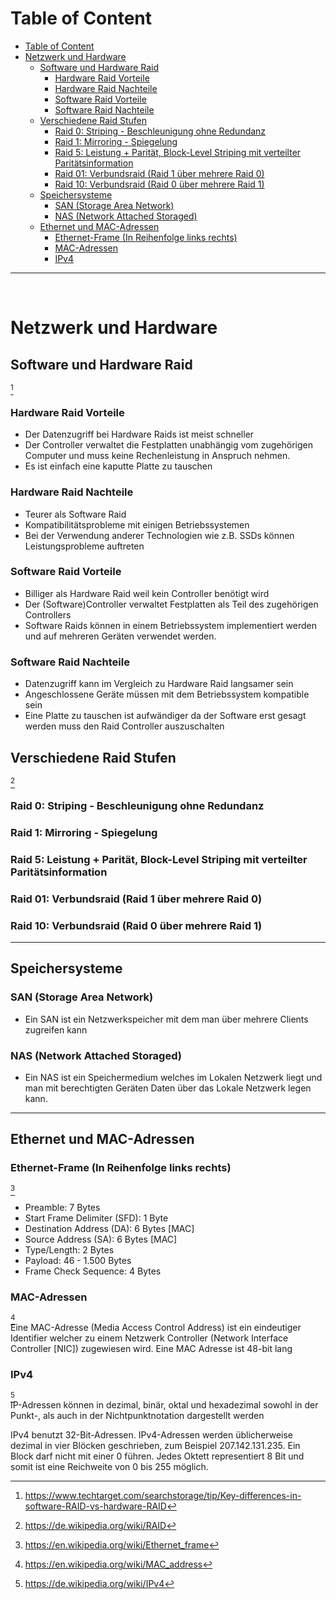 # Table of Content
- [Table of Content](#table-of-content)
- [Netzwerk und Hardware](#netzwerk-und-hardware)
  - [Software und Hardware Raid](#software-und-hardware-raid)
    - [Hardware Raid Vorteile](#hardware-raid-vorteile)
    - [Hardware Raid Nachteile](#hardware-raid-nachteile)
    - [Software Raid Vorteile](#software-raid-vorteile)
    - [Software Raid Nachteile](#software-raid-nachteile)
  - [Verschiedene Raid Stufen](#verschiedene-raid-stufen)
    - [Raid 0: Striping - Beschleunigung ohne Redundanz](#raid-0-striping---beschleunigung-ohne-redundanz)
    - [Raid 1: Mirroring - Spiegelung](#raid-1-mirroring---spiegelung)
    - [Raid 5: Leistung + Parität, Block-Level Striping mit verteilter Paritätsinformation](#raid-5-leistung--parität-block-level-striping-mit-verteilter-paritätsinformation)
    - [Raid 01: Verbundsraid (Raid 1 über mehrere Raid 0)](#raid-01-verbundsraid-raid-1-über-mehrere-raid-0)
    - [Raid 10: Verbundsraid (Raid 0 über mehrere Raid 1)](#raid-10-verbundsraid-raid-0-über-mehrere-raid-1)
  - [Speichersysteme](#speichersysteme)
    - [SAN (Storage Area Network)](#san-storage-area-network)
    - [NAS (Network Attached Storaged)](#nas-network-attached-storaged)
  - [Ethernet und MAC-Adressen](#ethernet-und-mac-adressen)
    - [Ethernet-Frame (In Reihenfolge links rechts)](#ethernet-frame-in-reihenfolge-links-rechts)
    - [MAC-Adressen](#mac-adressen)
    - [IPv4](#ipv4)

---
<br>

# Netzwerk und Hardware
## Software und Hardware Raid
[^1]
### Hardware Raid Vorteile
- Der Datenzugriff bei Hardware Raids ist meist schneller
- Der Controller verwaltet die Festplatten unabhängig vom zugehörigen Computer und muss keine Rechenleistung in Anspruch nehmen.
- Es ist einfach eine kaputte Platte zu tauschen

### Hardware Raid Nachteile
- Teurer als Software Raid
- Kompatibilitätsprobleme mit einigen Betriebssystemen
- Bei der Verwendung anderer Technologien wie z.B. SSDs können Leistungsprobleme auftreten

### Software Raid Vorteile
- Billiger als Hardware Raid weil kein Controller benötigt wird
- Der (Software)Controller verwaltet Festplatten als Teil des zugehörigen Controllers
- Software Raids können in einem Betriebssystem implementiert werden und auf mehreren Geräten verwendet werden.

### Software Raid Nachteile
- Datenzugriff kann im Vergleich zu Hardware Raid langsamer sein
- Angeschlossene Geräte müssen mit dem Betriebssystem kompatible sein
- Eine Platte zu tauschen ist aufwändiger da der Software erst gesagt werden muss den Raid Controller auszuschalten

## Verschiedene Raid Stufen
[^2]
### Raid 0: Striping - Beschleunigung ohne Redundanz

### Raid 1: Mirroring - Spiegelung

### Raid 5: Leistung + Parität, Block-Level Striping mit verteilter Paritätsinformation

### Raid 01: Verbundsraid (Raid 1 über mehrere Raid 0)
### Raid 10: Verbundsraid (Raid 0 über mehrere Raid 1)
---
## Speichersysteme
### SAN (Storage Area Network)
- Ein SAN ist ein Netzwerkspeicher mit dem man über mehrere Clients zugreifen kann

### NAS (Network Attached Storaged)
- Ein NAS ist ein Speichermedium welches im Lokalen Netzwerk liegt und man mit berechtigten Geräten Daten über das Lokale Netzwerk legen kann.

---
## Ethernet und MAC-Adressen
### Ethernet-Frame (In Reihenfolge links rechts)
[^3]
- Preamble: 7 Bytes
- Start Frame Delimiter (SFD): 1 Byte
- Destination Address (DA): 6 Bytes [MAC]
- Source Address (SA): 6 Bytes [MAC]
- Type/Length: 2 Bytes
- Payload: 46 - 1.500 Bytes
- Frame Check Sequence: 4 Bytes

### MAC-Adressen
[^4]<br>
Eine MAC-Adresse (Media Access Control Address) ist ein eindeutiger Identifier welcher zu einem Netzwerk Controller (Network Interface Controller [NIC]) zugewiesen wird. Eine MAC Adresse ist 48-bit lang

### IPv4
[^5]<br>
IP-Adressen können in dezimal, binär, oktal und hexadezimal sowohl in der Punkt-, als auch in der Nichtpunktnotation dargestellt werden

IPv4 benutzt 32-Bit-Adressen. IPv4-Adressen werden üblicherweise dezimal in vier Blöcken geschrieben, zum Beispiel 207.142.131.235. Ein Block darf nicht mit einer 0 führen. Jedes Oktett representiert 8 Bit und somit ist eine Reichweite von 0 bis 255 möglich.

[^1]: https://www.techtarget.com/searchstorage/tip/Key-differences-in-software-RAID-vs-hardware-RAID
[^2]: https://de.wikipedia.org/wiki/RAID
[^3]: https://en.wikipedia.org/wiki/Ethernet_frame
[^4]: https://en.wikipedia.org/wiki/MAC_address
[^5]: https://de.wikipedia.org/wiki/IPv4